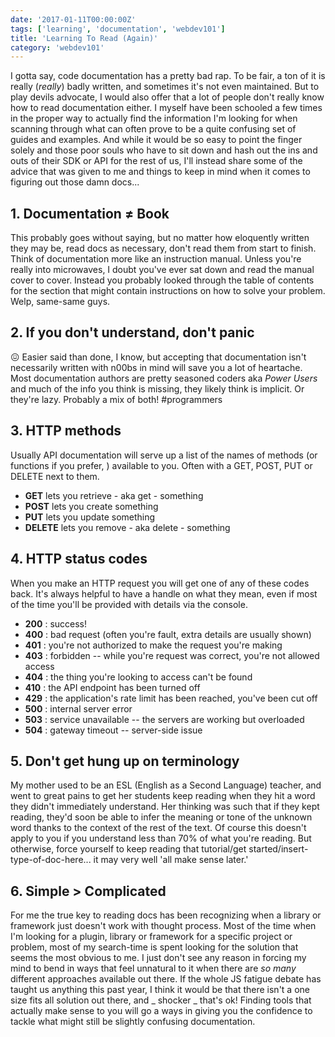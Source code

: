 ```yaml
---
date: '2017-01-11T00:00:00Z'
tags: ['learning', 'documentation', 'webdev101']
title: 'Learning To Read (Again)'
category: 'webdev101'
---
```


I gotta say, code documentation has a pretty bad rap. To be fair, a ton of it is really (_really_) badly written, and sometimes it's not even maintained. But to play devils advocate, I would also offer that a lot of people don't really know how to read documentation either. I myself have been schooled a few times in the proper way to actually find the information I'm looking for when scanning through what can often prove to be a quite confusing set of guides and examples. And while it would be so easy to point the finger solely and those poor souls who have to sit down and hash out the ins and outs of their SDK or API for the rest of us, I'll instead share some of the advice that was given to me and things to keep in mind when it comes to figuring out those damn docs...

## 1. Documentation ≠ Book

This probably goes without saying, but no matter how eloquently written they may be, read docs as necessary, don't read them from start to finish. Think of documentation more like an instruction manual. Unless you're really into microwaves, I doubt you've ever sat down and read the manual cover to cover. Instead you probably looked through the table of contents for the section that might contain instructions on how to solve your problem. Welp, same-same guys.

## 2. If you don't understand, don't panic

😖 Easier said than done, I know, but accepting that documentation isn't necessarily written with n00bs in mind will save you a lot of heartache. Most documentation authors are pretty seasoned coders aka _Power Users_ and much of the info you think is missing, they likely think is implicit. Or they're lazy. Probably a mix of both! #programmers

## 3. HTTP methods

Usually API documentation will serve up a list of the names of methods (or functions if you prefer, ) available to you. Often with a GET, POST, PUT or DELETE next to them.

- **GET** lets you retrieve - aka get - something
- **POST** lets you create something
- **PUT** lets you update something
- **DELETE** lets you remove - aka delete - something

## 4. HTTP status codes

When you make an HTTP request you will get one of any of these codes back. It's always helpful to have a handle on what they mean, even if most of the time you'll be provided with details via the console.

- **200** : success!
- **400** : bad request (often you're fault, extra details are usually shown)
- **401** : you're not authorized to make the request you're making
- **403** : forbidden -- while you're request was correct, you're not allowed access
- **404** : the thing you're looking to access can't be found
- **410** : the API endpoint has been turned off
- **429** : the application's rate limit has been reached, you've been cut off
- **500** : internal server error
- **503** : service unavailable -- the servers are working but overloaded
- **504** : gateway timeout -- server-side issue

## 5. Don't get hung up on terminology

My mother used to be an ESL (English as a Second Language) teacher, and went to great pains to get her students keep reading when they hit a word they didn't immediately understand. Her thinking was such that if they kept reading, they'd soon be able to infer the meaning or tone of the unknown word thanks to the context of the rest of the text. Of course this doesn't apply to you if you understand less than 70% of what you're reading. But otherwise, force yourself to keep reading that tutorial/get started/insert-type-of-doc-here... it may very well 'all make sense later.'

## 6. Simple > Complicated

For me the true key to reading docs has been recognizing when a library or framework just doesn't work with thought process. Most of the time when I'm looking for a plugin, library or framework for a specific project or problem, most of my search-time is spent looking for the solution that seems the most obvious to me. I just don't see any reason in forcing my mind to bend in ways that feel unnatural to it when there are _so many_ different approaches available out there. If the whole JS fatigue debate has taught us anything this past year, I think it would be that there isn't a one size fits all solution out there, and _ shocker _ that's ok! Finding tools that actually make sense to you will go a ways in giving you the confidence to tackle what might still be slightly confusing documentation.
